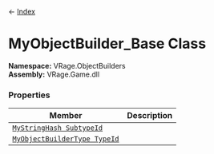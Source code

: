 ← [Index](index)
# MyObjectBuilder_Base Class
**Namespace:** VRage.ObjectBuilders  
**Assembly:** VRage.Game.dll  
### Properties
|Member|Description|
|---|---|
|[`MyStringHash SubtypeId`](VRage.ObjectBuilders.SubtypeId)||
|[`MyObjectBuilderType TypeId`](VRage.ObjectBuilders.TypeId)||
